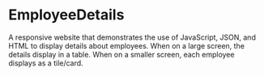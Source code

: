 # EmployeeDetails
A responsive website that demonstrates the use of JavaScript, JSON, and HTML to display details about employees. When on a large screen, the details display in a table. When on a smaller screen, each employee displays as a tile/card.
